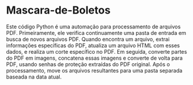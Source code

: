 ﻿# Mascara-de-Boletos

Este código Python é uma automação para processamento de arquivos PDF. Primeiramente, ele verifica continuamente uma pasta de entrada em busca de novos arquivos PDF. Quando encontra um arquivo, extrai informações específicas do PDF, atualiza um arquivo HTML com esses dados, e realiza um corte específico no PDF. Em seguida, converte partes do PDF em imagens, concatena essas imagens e converte de volta para PDF, usando senhas de proteção extraídas do PDF original. Após o processamento, move os arquivos resultantes para uma pasta separada baseada na data atual.
